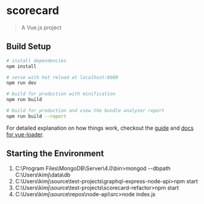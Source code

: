# scorecard

> A Vue.js project

## Build Setup

``` bash
# install dependencies
npm install

# serve with hot reload at localhost:8080
npm run dev

# build for production with minification
npm run build

# build for production and view the bundle analyzer report
npm run build --report
```

For detailed explanation on how things work, checkout the [guide](http://vuejs-templates.github.io/webpack/) and [docs for vue-loader](http://vuejs.github.io/vue-loader).

## Starting the Environment
1. C:\Program Files\MongoDB\Server\4.0\bin>mongod --dbpath C:\Users\kimj\data\db
2. C:\Users\kimj\source\test-projects\graphql-express-node-api>npm start
3. C:\Users\kimj\source\test-projects\scorecard-refactor>npm start
4. C:\Users\kimj\source\repos\node-api\src>node index.js
